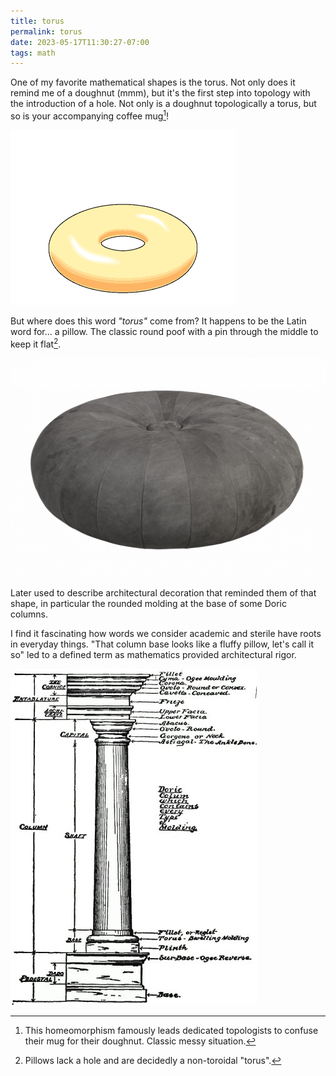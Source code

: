 ```yaml
---
title: torus
permalink: torus
date: 2023-05-17T11:30:27-07:00
tags: math
---
```


One of my favorite mathematical shapes is the torus. Not only does it remind me
of a doughnut (mmm), but it's the first step into topology with the introduction
of a hole. Not only is a doughnut topologically a torus, but so is your
accompanying coffee mug[^1]!

![torus-mug-donut](../media/855427377f7b5a4f.webp)

But where does this word _"torus"_ come from? It happens to be the Latin word
for... a pillow. The classic round poof with a pin through the middle to keep it
flat[^2].

![torus](../media/a1084b7c72c13d71.png)

Later used to describe architectural decoration that reminded them of that
shape, in particular the rounded molding at the base of some Doric columns.

I find it fascinating how words we consider academic and sterile have roots in
everyday things. "That column base looks like a fluffy pillow, let's call it so"
led to a defined term as mathematics provided architectural rigor.

![torus-column](../media/611e56ceb553030d.jpg)

[^1]:
    This homeomorphism famously leads dedicated topologists to confuse their mug
    for their doughnut. Classic messy situation.

[^2]: Pillows lack a hole and are decidedly a non-toroidal "torus".
